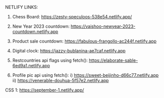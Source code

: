 NETLIFY LINKS:

1. Chess Board: https://zesty-speculoos-538e54.netlify.app/

2. New Year 2023 countdown: https://vaishoo-newyear-2023-countdown.netlify.app

3. Product sale countdown: https://fabulous-frangollo-ac244f.netlify.app

4. Digital clock: https://jazzy-bublanina-ae7caf.netlify.app

5. Restcountries api flags using fetch(): https://elaborate-sable-6ed9a1.netlify.app

6. Profile pic api using fetch(): i) https://sweet-beijinho-d66c77.netlify.app 
                                  ii) https://venerable-douhua-5f57e2.netlify.app

CSS 1:  https://september-1.netlify.app/
